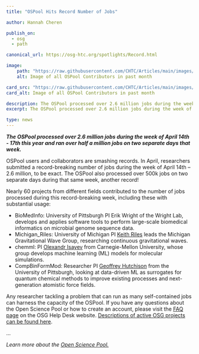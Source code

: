 ```yaml
---
title: "OSPool Hits Record Number of Jobs"

author: Hannah Cheren

publish_on:
  - osg
  - path

canonical_url: https://osg-htc.org/spotlights/Record.html

image:
    path: "https://raw.githubusercontent.com/CHTC/Articles/main/images/OSPool_Contributors.png"
    alt: Image of all OSPool Contributors in past month

card_src: "https://raw.githubusercontent.com/CHTC/Articles/main/images/OSPool_Contributors.png"
card_alt: Image of all OSPool Contributors in past month

description: The OSPool processed over 2.6 million jobs during the week of April 14th - 17th this year and ran over half a million jobs on two separate days that week.
excerpt: The OSPool processed over 2.6 million jobs during the week of April 14th - 17th this year and ran over half a million jobs on two separate days that week.

type: news
---
```

  ***The OSPool processed over 2.6 million jobs during the week of April 14th - 17th this year and ran over half a million jobs on two separate days that week.***
  
  OSPool users and collaborators are smashing records. In April, researchers submitted a record-breaking number of jobs during the week of April 14th – 2.6 million, to be exact. The OSPool also processed over 500k jobs on two separate days during that same week, another record! 

  Nearly 60 projects from different fields contributed to the number of jobs processed during this record-breaking week, including these with substantial usage:
  - BioMedInfo: University of Pittsburgh PI Erik Wright of the Wright Lab, develops and applies software tools to perform large-scale biomedical informatics on microbial genome sequence data. 
  - Michigan_Riles: University of Michigan PI [Keith Riles](https://gallatin.physics.lsa.umich.edu/~keithr/) leads the Michigan Gravitational Wave Group, researching continuous gravitational waves.
  - chemml: PI [Olexandr Isayev](https://www.cmu.edu/chemistry/people/faculty/isayev.html) from Carnegie-Mellon University, whose group develops machine learning (ML) models for molecular simulations.
  - CompBinFormMod: Researcher PI  [Geoffrey Hutchison](https://hutchisonlab.org/) from the University of Pittsburgh, looking at data-driven ML as surrogates for quantum chemical methods to improve existing processes and next-generation atomistic force fields.

  Any researcher tackling a problem that can run as many self-contained jobs can harness the capacity of the OSPool.  If you have any questions about the Open Science Pool or how to create an account, please visit the [FAQ page](https://portal.osg-htc.org/documentation/overview/references/frequently-asked-questions/) on the OSG Help Desk website. [Descriptions of active OSG projects can be found here](https://opensciencegrid.org/projects.html).

...

*Learn more about the [Open Science Pool.](https://osg-htc.org/services/open_science_pool.html)*
